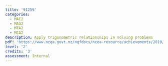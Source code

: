 ```yaml
---
title: '91259'
categories:
  - MAI2
  - MAG2
  - MTA2
  - MCA2
description: Apply trigonometric relationships in solving problems
pdf: 'https://www.nzqa.govt.nz/nqfdocs/ncea-resource/achievements/2019/as91259.pdf'
level: '2'
credits: '3'
assessment: Internal
---
```


